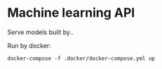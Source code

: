 Machine learning API
==============================

Serve models built by..

Run by docker:

`docker-compose -f .docker/docker-compose.yml up`